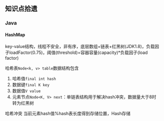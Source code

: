 ## 知识点拾遗
### Java
#### HashMap
key-value结构，线程不安全，非有序，底层数组+链表+红黑树(JDK1.8)，负载因子loadFactor(0.75)，阈值(threshold)=容器容量(capacity)*负载因子(load factor)

哈希表`Node<k, v> table`数据结构包含
1. 哈希值`final int hash`
2. 数据键`final K key`
3. 数据值`V value`
4. 元素节点`Node<K, V> next`：单链表结构用于解决hash冲突，数据量大于8时转为红黑树

哈希冲突
当前元素hash值%hash表长度得到存储位置，Hash存储
